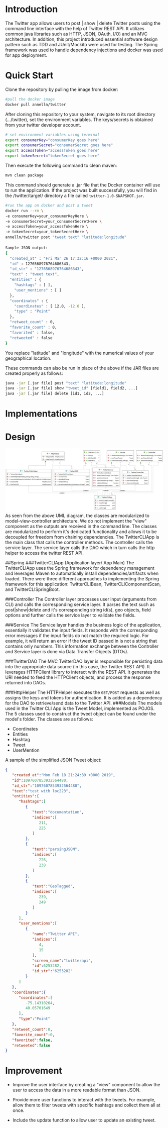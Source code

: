 # Introduction
The Twitter app allows users to post | show | delete Twitter posts using the command line interface 
with the help of Twitter REST API. It utilizes common java libraries such as HTTP, JSON, OAuth, I/O) 
and an MVC architecture. In addition, this project introduced essential software design pattern
such as TDD and JUnit/Mockito were used for testing. The Spring framework was used to handle 
dependency injections and docker was used for app deployment.

# Quick Start
Clone the repository by pulling the image from docker:
```bash
#pull the docker image
docker pull annelln/twitter   
```
After cloning this repository to your system, navigate to its root directory (.../twitter), 
set the environment variables. The keys/secrets is obtained from your twitter developer account.
```bash
# set environment variables using terminal
export consumerKey="consumerKey goes here"
export consumerSecret="consumerSecret goes here"
export accessToken="accessToken goes here"
export tokenSecret="tokenSecret goes here"
```
Then execute the following command to clean maven:
```bash
mvn clean package
```
This command should generate a .jar file that the Docker container will use to run the application. 
If the project was built successfully, you will find in the /twitter/target/ directory a file called
`twitter-1.0-SNAPSHOT.jar`.

```bash
#run the app on docker and post a tweet
docker run --rm \
-e consumerKey=your_consumerKeyHere \
-e consumerSecret=your_consumerSecretHere \
-e accessToken=your_accessTokenHere \
-e tokenSecret=your_tokenSecretHere \
annelln/twitter post "tweet text" "latitude:longitude"

Sample JSON output:
{
  "created_at" : "Fri Mar 26 17:32:16 +0000 2021",
  "id" : 1276568976764686343,
  "id_str" : "1276568976764686343",
  "text" : "tweet text",
  "entities" : {
    "hashtags" : [ ],
    "user_mentions" : [ ]
  },
  "coordinates" : {
    "coordinates" : [ 12.0, -12.0 ],
    "type" : "Point"
  },
  "retweet_count" : 0,
  "favorite_count" : 0,
  "favorited" : false,
  "retweeted" : false
}
```
You replace "latitude" and "longitude" with the numerical values of your geographical location.

These commands can also be run in place of the above if the JAR files are created properly as follows:
```bash
java -jar [.jar file] post "text" "latitude:longitude"
java -jar [.jar file] show "tweet_id" [field1, field2, ...]
java -jar [.jar file] delete [id1, id2, ...]

```
# Implementations

# Design
![UMLClassDiagram](./assets/UMLDiagram.png)
As seen from the above UML diagram, the classes are modularized to model-view-controller architecture. 
We do not implement the "view" component as the outputs are received in the command line. The classes
are modularized to perform it's dedicated functionality and allows it to be decoupled for freedom 
from chaining dependencies. The TwitterCLIApp is the main class that calls the controller methods. 
The controller calls the service layer. The service layer calls the DAO which in turn calls the 
http helper to access the twitter REST API. 

##Spring
###TwitterCLIApp (Application layer/ App Main)
The TwitterCLIApp uses the Spring framework for dependency management and leverages Maven to 
automatically install dependencies/artifacts when loaded. There were three different approaches to 
implementing the Spring framework for this application: TwitterCLIBean, TwitterCLIComponentScan, and
TwitterCLISpringBoot.

###Controller 
The Controller layer processes user input (arguments from CLI) and calls the corresponding service 
layer. It parses the text such as post|show|delete and it's corresponding string id(s), geo objects, 
field options and further calls the service layer to validate the fields.

###Service
The Service layer handles the business logic of the application, essentially it validates the input 
fields. It responds with the corresponding error messages if the input fields do not match the 
required logic. For example, it will return an error if the tweet ID passed in is not a string that 
contains only numbers. This information exchange between the Controller and Service layer is done via
Data Transfer Objects (DTOs).

###TwitterDAO
The MVC TwitterDAO layer is responsible for persisting data into the appropriate data source (in 
this case, the Twitter REST API). It leverages HTTPClient library to interact with the REST API. It 
generates the URI needed to feed the HTTPClient objects, and process the response returned into DAOs.

###HttpHelper
The HTTPHelper executes the `GET/POST` requests as well as assigns the keys and tokens for authentication.
It is added as a dependency for the DAO to retrieve/send data to the Twitter API.
###Models
The models used in the Twitter CLI App is the Tweet Model, implemented as POJOS. The 5 classes 
used to construct the tweet object can be found under the model's folder. The classes are as follows:
- Coordinates
- Entities
- Hashtag
- Tweet
- UserMention
 
A sample of the simplified JSON Tweet object:
```JSON
{
   "created_at":"Mon Feb 18 21:24:39 +0000 2019",
   "id":1097607853932564480,
   "id_str":"1097607853932564480",
   "text":"test with loc223",
   "entities":{
      "hashtags":[
         {
            "text":"documentation",
            "indices":[
               211,
               225
            ]
         },
         {
            "text":"parsingJSON",
            "indices":[
               226,
               238
            ]
         },
         {
            "text":"GeoTagged",
            "indices":[
               239,
               249
            ]
         }
      ],
      "user_mentions":[
         {
            "name":"Twitter API",
            "indices":[
               4,
               15
            ],
            "screen_name":"twitterapi",
            "id":6253282,
            "id_str":"6253282"
         }
      ]
   },
   "coordinates":{
      "coordinates":[
         -75.14310264,
         40.05701649
      ],
      "type":"Point"
   },
   "retweet_count":0,
   "favorite_count":0,
   "favorited":false,
   "retweeted":false
}
```

# Improvement
- Improve the user interface by creating a "view" component to allow the user to access the data in 
    a more readable format than JSON.
  
- Provide more user functions to interact with the tweets. For example, allow them to filter tweets 
with specific hashtags and collect them all at once.

- Include the update function to allow user to update an existing tweet.

  
